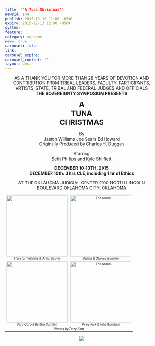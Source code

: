 ```yaml
---
title: ''A Tuna Christmas''
newsid: 144
publish: 2015-12-10 12:00 -0500
expire: 2015-12-13 12:00 -0500
system: 
feature: 
category: supreme
news: true
carousel: false
link: 
carousel_expire: 
carousel_content: ''''
layout: post
---
```

<style>
	.tuna-wrapper {
		text-align: center;
	}
	.tuna-title {
		font-size: 24px;
	}
	.photos {
		font-size: 10px;
		line-height: 12px;
		text-align: center;
		font-style: italic;
		width: 600px;
		margin: auto;
	}
	.photos td {
		vertical-align: top;
	}	
</style>
<div class="tuna-wrapper">

<p class="tuna-heading">AS A THANK YOU FOR MORE THAN 28 YEARS OF DEVOTION AND CONTRIBUTION FROM TRIBAL LEADERS, FACULTY, PARTICIPANTS, ARTISTS, STATE, TRIBAL AND FEDERAL JUDGES AND OFFICIALS<br>
<strong>THE SOVEREIGNTY SYMPOSIUM PRESENTS</strong></p>
<p><strong class="tuna-title">A <br/>TUNA <br/>CHRISTMAS</strong></p>
<p>By<br>
Jaston Williams Joe Sears Ed Howard  <br>
Originally Produced by Charles H. Duggan</p>
<p>Starring<br>
Seth Phillips and Kyle Shifflett</p>
<p><strong>DECEMBER 10-13TH, 2015</strong>
<br /><strong>DECEMBER 10th: 3 hrs CLE, including 1 hr of Ethics</strong></p>
<p>AT THE OKLAHOMA JUDICIAL CENTER 2100 NORTH LINCOLN BOULEVARD OKLAHOMA CITY, OKLAHOMA</p>
<table class="photos">
	<tr>
		<td><img style="height: 200px;" alt="" src="http://www.oscn.net/images/news/tuna-christmas-0027.jpg" /><br />
			Thurston Wheelis & Arles Struvie
		</td>
		<td><img style="height: 200px;" alt="The Group" src="http://www.oscn.net/images/news/tuna-christmas-0109.jpg" /><br />
			Bertha & Stanley Bumiller
		</td>
	</tr>
	<tr>
		<td><img style="height: 200px;" alt="" src="http://www.oscn.net/images/news/tuna-christmas-0150.jpg" /><br />
			Vera Carp & Bertha Bumiller
		</td>
		<td><img style="height: 200px;" alt="The Group" src="http://www.oscn.net/images/news/tuna-christmas-0305.jpg" /><br />
			Petey Fisk & Inita Goodwin
		</td>
	</tr>
	<tr>
		<td colspan=2>Photos by Terry Zinn</td>
	</tr>
</table>

<p><img src="http://www.oscn.net/assets/img/tuna-christmas.jpg" /></p>
</div>